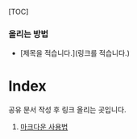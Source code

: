 [TOC]
### 올리는 방법
- \[제목을 적습니다.]\(링크를 적습니다.\)


# Index
공유 문서 작성 후 링크 올리는 곳입니다.

1. [마크다운 사용법](https://github.com/ktnet-trade-tech/markdown/blob/master/README.md)
